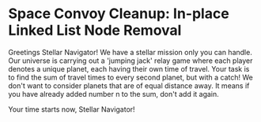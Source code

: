 # Space Convoy Cleanup: In-place Linked List Node Removal

Greetings Stellar Navigator! We have a stellar mission only you can handle. Our universe is carrying out a 'jumping jack' relay game where each player denotes a unique planet, each having their own time of travel. Your task is to find the sum of travel times to every second planet, but with a catch! We don't want to consider planets that are of equal distance away. It means if you have already added number n to the sum, don't add it again.

Your time starts now, Stellar Navigator!